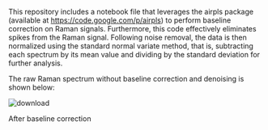 This repository includes a notebook file that leverages the airpls package (available at https://code.google.com/p/airpls) to perform baseline correction on Raman signals. Furthermore, this code effectively eliminates spikes from the Raman signal. Following noise removal, the data is then normalized using the standard normal variate method, that is, subtracting each spectrum by its mean value and dividing by the standard deviation for further analysis.


The raw Raman spectrum without baseline correction and denoising is shown below:

![download](https://github.com/ArezooArdekani/Raman_spcetroscopy_baseline_correction/assets/94130390/c6a89e0e-d73b-4053-b06b-a0e73a1382d1)

After baseline correction
